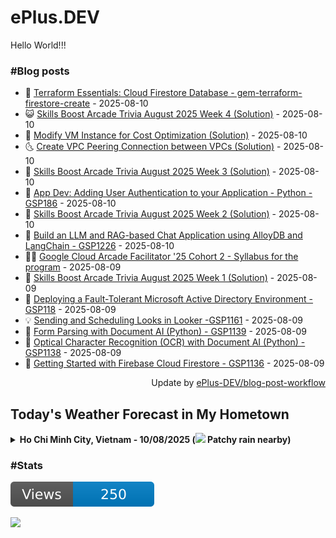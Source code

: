 # ePlus.DEV

Hello World!!!

### #Blog posts

- 🧰 [Terraform Essentials: Cloud Firestore Database - gem-terraform-firestore-create](https://eplus.dev/terraform-essentials-cloud-firestore-database-gem-terraform-firestore-create) - 2025-08-10 
- 😺 [Skills Boost Arcade Trivia August 2025 Week 4 &lpar;Solution&rpar;](https://eplus.dev/skills-boost-arcade-trivia-august-2025-week-4-solution) - 2025-08-10 
- 🗽 [Modify VM Instance for Cost Optimization &lpar;Solution&rpar;](https://eplus.dev/modify-vm-instance-for-cost-optimization-solution) - 2025-08-10 
- 🌜 [Create VPC Peering Connection between VPCs &lpar;Solution&rpar;](https://eplus.dev/create-vpc-peering-connection-between-vpcs-solution) - 2025-08-10 
- 📝 [Skills Boost Arcade Trivia August 2025 Week 3 &lpar;Solution&rpar;](https://eplus.dev/skills-boost-arcade-trivia-august-2025-week-3-solution) - 2025-08-10 
- 🚀 [App Dev: Adding User Authentication to your Application - Python - GSP186](https://eplus.dev/app-dev-adding-user-authentication-to-your-application-python-gsp186) - 2025-08-10 
- 💼 [Skills Boost Arcade Trivia August 2025 Week 2 &lpar;Solution&rpar;](https://eplus.dev/skills-boost-arcade-trivia-august-2025-week-2-solution) - 2025-08-10 
- 🦣 [Build an LLM and RAG-based Chat Application using AlloyDB and LangChain - GSP1226](https://eplus.dev/build-an-llm-and-rag-based-chat-application-using-alloydb-and-langchain-gsp1226) - 2025-08-10 
- 👨‍🏫 [Google Cloud Arcade Facilitator &#39;25 Cohort 2 - Syllabus for the program](https://eplus.dev/google-cloud-arcade-facilitator-25-cohort-2-syllabus-for-the-program) - 2025-08-09 
- 🔭 [Skills Boost Arcade Trivia August 2025 Week 1 &lpar;Solution&rpar;](https://eplus.dev/skills-boost-arcade-trivia-august-2025-week-1-solution) - 2025-08-09 
- 🤡 [Deploying a Fault-Tolerant Microsoft Active Directory Environment - GSP118](https://eplus.dev/deploying-a-fault-tolerant-microsoft-active-directory-environment-gsp118) - 2025-08-09 
- 💡 [Sending and Scheduling Looks in Looker -GSP1161](https://eplus.dev/sending-and-scheduling-looks-in-looker-gsp1161) - 2025-08-09 
- 🦣 [Form Parsing with Document AI &lpar;Python&rpar; - GSP1139](https://eplus.dev/form-parsing-with-document-ai-python-gsp1139) - 2025-08-09 
- 💪 [Optical Character Recognition &lpar;OCR&rpar; with Document AI &lpar;Python&rpar; - GSP1138](https://eplus.dev/optical-character-recognition-ocr-with-document-ai-python-gsp1138) - 2025-08-09 
- 🤡 [Getting Started with Firebase Cloud Firestore - GSP1136](https://eplus.dev/getting-started-with-firebase-cloud-firestore-gsp1136) - 2025-08-09 


<div align="right">
    Update by <a target="_blank" href="https://github.com/ePlus-DEV/blog-post-workflow">ePlus-DEV/blog-post-workflow</a>
</div>


## Today's Weather Forecast in My Hometown



<details>
    <summary><b>Ho Chi Minh City, Vietnam - 10/08/2025 (<img src="https://cdn.weatherapi.com/weather/64x64/day/176.png" width="25" /> Patchy rain nearby)</b>
    </summary>

    
<table>
    <tr>
        <th>Hour</th>
        <td>00:00</td><td>01:00</td><td>02:00</td><td>03:00</td><td>04:00</td><td>05:00</td><td>06:00</td><td>07:00</td><td>08:00</td><td>09:00</td><td>10:00</td><td>11:00</td><td>12:00</td><td>13:00</td><td>14:00</td><td>15:00</td><td>16:00</td><td>17:00</td><td>18:00</td><td>19:00</td><td>20:00</td><td>21:00</td><td>22:00</td><td>23:00</td>
    </tr>
    <tr>
        <th>Weather</th>
        <td><img src="https://cdn.weatherapi.com/weather/64x64/night/113.png"></img></td><td><img src="https://cdn.weatherapi.com/weather/64x64/night/113.png"></img></td><td><img src="https://cdn.weatherapi.com/weather/64x64/night/113.png"></img></td><td><img src="https://cdn.weatherapi.com/weather/64x64/night/113.png"></img></td><td><img src="https://cdn.weatherapi.com/weather/64x64/night/113.png"></img></td><td><img src="https://cdn.weatherapi.com/weather/64x64/night/113.png"></img></td><td><img src="https://cdn.weatherapi.com/weather/64x64/day/113.png"></img></td><td><img src="https://cdn.weatherapi.com/weather/64x64/day/113.png"></img></td><td><img src="https://cdn.weatherapi.com/weather/64x64/day/113.png"></img></td><td><img src="https://cdn.weatherapi.com/weather/64x64/day/113.png"></img></td><td><img src="https://cdn.weatherapi.com/weather/64x64/day/113.png"></img></td><td><img src="https://cdn.weatherapi.com/weather/64x64/day/113.png"></img></td><td><img src="https://cdn.weatherapi.com/weather/64x64/day/116.png"></img></td><td><img src="https://cdn.weatherapi.com/weather/64x64/day/176.png"></img></td><td><img src="https://cdn.weatherapi.com/weather/64x64/day/176.png"></img></td><td><img src="https://cdn.weatherapi.com/weather/64x64/day/176.png"></img></td><td><img src="https://cdn.weatherapi.com/weather/64x64/day/116.png"></img></td><td><img src="https://cdn.weatherapi.com/weather/64x64/day/176.png"></img></td><td><img src="https://cdn.weatherapi.com/weather/64x64/day/116.png"></img></td><td><img src="https://cdn.weatherapi.com/weather/64x64/night/176.png"></img></td><td><img src="https://cdn.weatherapi.com/weather/64x64/night/116.png"></img></td><td><img src="https://cdn.weatherapi.com/weather/64x64/night/176.png"></img></td><td><img src="https://cdn.weatherapi.com/weather/64x64/night/176.png"></img></td><td><img src="https://cdn.weatherapi.com/weather/64x64/night/176.png"></img></td>
    </tr>
    <tr>
        <th>Condition</th>
        <td width="200px">Clear </td><td width="200px">Clear </td><td width="200px">Clear </td><td width="200px">Clear </td><td width="200px">Clear </td><td width="200px">Clear </td><td width="200px">Sunny</td><td width="200px">Sunny</td><td width="200px">Sunny</td><td width="200px">Sunny</td><td width="200px">Sunny</td><td width="200px">Sunny</td><td width="200px">Partly Cloudy </td><td width="200px">Patchy rain nearby</td><td width="200px">Patchy rain nearby</td><td width="200px">Patchy rain nearby</td><td width="200px">Partly Cloudy </td><td width="200px">Patchy rain nearby</td><td width="200px">Partly Cloudy </td><td width="200px">Patchy rain nearby</td><td width="200px">Partly cloudy</td><td width="200px">Patchy rain nearby</td><td width="200px">Patchy rain nearby</td><td width="200px">Patchy rain nearby</td>
    </tr>
    <tr>
        <th>Temperature</th>
        <td>27.8 °C</td><td>27.4 °C</td><td>27.1 °C</td><td>26.8 °C</td><td>26.5 °C</td><td>26.3 °C</td><td>26.4 °C</td><td>28 °C</td><td>29.8 °C</td><td>31.8 °C</td><td>33.4 °C</td><td>34.9 °C</td><td>36.2 °C</td><td>37.2 °C</td><td>36.8 °C</td><td>35.3 °C</td><td>32.5 °C</td><td>31.4 °C</td><td>30.6 °C</td><td>30 °C</td><td>28.1 °C</td><td>26.6 °C</td><td>26.7 °C</td><td>26.5 °C</td>
    </tr>
    <tr>
        <th>Wind</th>
        <td>7.6 kph</td><td>7.2 kph</td><td>7.2 kph</td><td>7.6 kph</td><td>7.2 kph</td><td>6.8 kph</td><td>5.8 kph</td><td>6.5 kph</td><td>7.6 kph</td><td>7.9 kph</td><td>7.9 kph</td><td>9 kph</td><td>9.4 kph</td><td>8.6 kph</td><td>5.4 kph</td><td>3.2 kph</td><td>14.4 kph</td><td>15.1 kph</td><td>12.2 kph</td><td>8.6 kph</td><td>19.8 kph</td><td>19.8 kph</td><td>12.6 kph</td><td>9.4 kph</td>
    </tr>
</table>


<div align="right">
    Updated at: 2025-08-10T13:33:46Z - by <a target="_blank"
        href="https://github.com/ePlus-DEV/weather-forecast">ePlus-DEV/weather-forecast</a>
</div>
</details>


### #Stats

[![Image of counter](https://github.com/ePlus-DEV/view-counter/blob/main/svg/685088620/badge.svg)](https://github.com/ePlus-DEV/view-counter/blob/main/readme/685088620/week.md)

![](https://komarev.com/ghpvc/?username=ePlus-DEV&style=for-the-badge)
